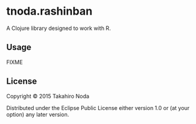 # tnoda.rashinban

A Clojure library designed to work with R.

## Usage

FIXME

## License

Copyright © 2015 Takahiro Noda

Distributed under the Eclipse Public License either version 1.0 or (at
your option) any later version.
